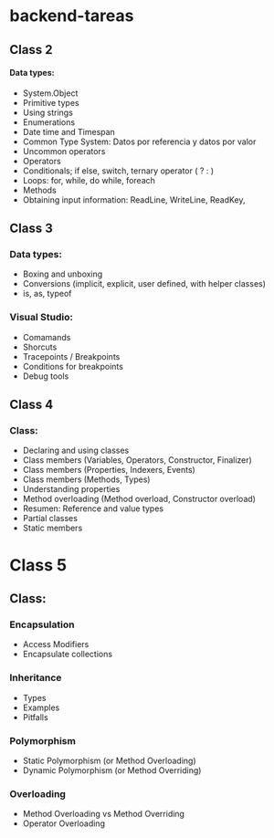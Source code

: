 # backend-tareas

## Class 2

#### Data types: 
- System.Object
- Primitive types
- Using strings
- Enumerations
- Date time and Timespan
- Common Type System: Datos por referencia y datos por valor 
- Uncommon operators
- Operators
- Conditionals; if else, switch, ternary operator ( ? : )
- Loops: for, while, do while, foreach
- Methods
- Obtaining input information: ReadLine, WriteLine, ReadKey, 


## Class 3

### Data types: 
- Boxing and unboxing
- Conversions (implicit, explicit, user defined, with helper classes)
- is, as, typeof

### Visual Studio: 
- Comamands
- Shorcuts
- Tracepoints / Breakpoints
- Conditions for breakpoints
- Debug tools


## Class 4

### Class: 
- Declaring and using classes
- Class members (Variables, Operators, Constructor, Finalizer)
- Class members (Properties, Indexers, Events)
- Class members (Methods, Types)
- Understanding properties
- Method overloading (Method overload, Constructor overload)
- Resumen: Reference and value types
- Partial classes
- Static members


# Class 5

## Class:

### Encapsulation
- Access Modifiers
- Encapsulate collections

### Inheritance
- Types
- Examples
- Pitfalls

### Polymorphism
- Static Polymorphism (or Method Overloading)
- Dynamic Polymorphism (or Method Overriding)

### Overloading
- Method Overloading vs Method Overriding
- Operator Overloading

